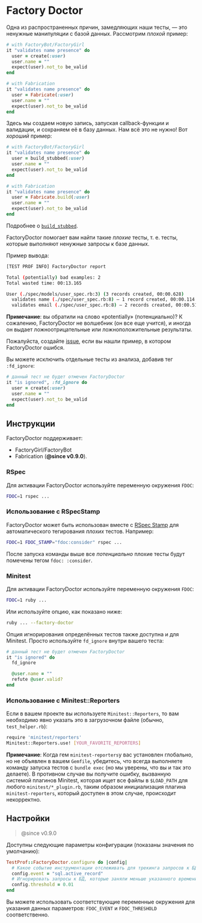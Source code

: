 # Factory Doctor

Одна из распространенных причин, замедляющих наши тесты, — это ненужные манипуляции с базой данных. Рассмотрим _плохой_ пример:

```ruby
# with FactoryBot/FactoryGirl
it "validates name presence" do
  user = create(:user)
  user.name = ""
  expect(user).not_to be_valid
end

# with Fabrication
it "validates name presence" do
  user = Fabricate(:user)
  user.name = ""
  expect(user).not_to be_valid
end
```

Здесь мы создаем новую запись, запуская callback-функции и валидации, и сохраняем её в базу данных. Нам всё это не нужно!  Вот _хороший_ пример:

```ruby
# with FactoryBot/FactoryGirl
it "validates name presence" do
  user = build_stubbed(:user)
  user.name = ""
  expect(user).not_to be_valid
end

# with Fabrication
it "validates name presence" do
  user = Fabricate.build(:user)
  user.name = ""
  expect(user).not_to be_valid
end
```

Подробнее о [`build_stubbed`](https://robots.thoughtbot.com/use-factory-girls-build-stubbed-for-a-faster-test).

FactoryDoctor помогает вам найти такие _плохие_ тесты, т. е. тесты, которые выполняют ненужные запросы к базе данных.

Пример вывода:

```sh
[TEST PROF INFO] FactoryDoctor report

Total (potentially) bad examples: 2
Total wasted time: 00:13.165

User (./spec/models/user_spec.rb:3) (3 records created, 00:00.628)
  validates name (./spec/user_spec.rb:8) – 1 record created, 00:00.114
  validates email (./spec/user_spec.rb:8) – 2 records created, 00:00.514
```

**Примечание**: вы обратили на слово «potentially» (потенциально)? К сожалению, FactoryDoctor не волшебник (он все еще учится),
и иногда он выдает ложноотрицательные или ложноположительные результаты.

Пожалуйста, создайте [issue](https://github.com/test-prof/test-prof/issues), если вы нашли пример, в котором FactoryDoctor ошибся.

Вы можете исключить отдельные тесты из анализа, добавив  тег `:fd_ignore`:

```ruby
# данный тест не будет отмечен FactoryDoctor
it "is ignored", :fd_ignore do
  user = create(:user)
  user.name = ""
  expect(user).not_to be_valid
end
```

## Инструкции

FactoryDoctor поддерживает:

- FactoryGirl/FactoryBot
- Fabrication (**@since v0.9.0**).

### RSpec

Для активации FactoryDoctor используйте переменную окружения `FDOC`:

```sh
FDOC=1 rspec ...
```

### Использование с RSpecStamp

FactoryDoctor может быть использован вместе с [RSpec Stamp](../recipes/rspec_stamp.md) для автоматического тегирования _плохих_ тестов. Например:

```sh
FDOC=1 FDOC_STAMP="fdoc:consider" rspec ...
```

После запуска команды выше все _потенциально_ плохие тесты будут помечены тегом `fdoc: :consider`.

### Minitest

Для активации FactoryDoctor используйте переменную окружения `FDOC`:

```sh
FDOC=1 ruby ...
```

Или используйте опцию, как показано ниже:

```sh
ruby ... --factory-doctor
```

Опция игнорирования определённых тестов также доступна и для Minitest.
Просто используйте `fd_ignore` внутри вашего теста:

```ruby
# данный тест не будет отмечен FactoryDoctor
it "is ignored" do
  fd_ignore

  @user.name = ""
  refute @user.valid?
end
```

### Использование с Minitest::Reporters

Если в вашем проекте вы используете `Minitest::Reporters`,
то вам необходимо явно указать это в загрузочном файле (обычно, `test_helper.rb`):

```sh
require 'minitest/reporters'
Minitest::Reporters.use! [YOUR_FAVORITE_REPORTERS]
```

**Примечание**: Когда гем `minitest-reporters`у вас установлен глобально, но не объявлен в вашем `Gemfile`,
убедитесь, что всегда выполняете команду запуска тестов с `bundle exec` (но мы уверены, что вы и так это делаете).
В противном случае вы получите ошибку, вызванную системой плагинов Minitest, которая ищет все файлы в `$LOAD_PATH` для любого `minitest/*_plugin.rb`,
таким образом инициализация плагина `minitest-reporters`, который доступен в этом случае, происходит некорректно.

## Настройки

> @since v0.9.0

Доступны следующие параметры конфигурации (показаны значения по умолчанию):

```ruby
TestProf::FactoryDoctor.configure do |config|
  # Какое событие инструментации отслеживать для трекинга запросов к БД
  config.event = "sql.active_record"
  # Игнорировать запросы к БД, которые заняли меньше указанного времени (в секундах)
  config.threshold = 0.01
end
```

Вы можете использовать соответствующие переменные окружения для указания данных параметров: `FDOC_EVENT` и `FDOC_THRESHOLD` соответственно.
